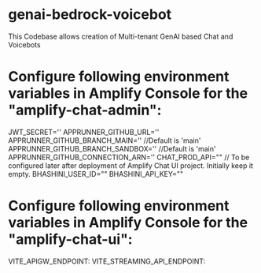 # genai-bedrock-voicebot
This Codebase allows creation of Multi-tenant GenAI based Chat and Voicebots

# Configure following environment variables in Amplify Console for the "amplify-chat-admin": 
JWT_SECRET='<Specify a random string>'
APPRUNNER_GITHUB_URL='<Github URL>'
APPRUNNER_GITHUB_BRANCH_MAIN='<Branch Name>' //Default is 'main'
APPRUNNER_GITHUB_BRANCH_SANDBOX='<Branch Name>' //Default is 'main'
APPRUNNER_GITHUB_CONNECTION_ARN='<ARN of Github Connection in AppRunner console>'
CHAT_PROD_API="<URL of the Amplify Chat UI project>" // To be configured later after deployment of Amplify Chat UI project. Initially keep it empty. 
BHASHINI_USER_ID="<User ID of Bhashini>"
BHASHINI_API_KEY="<API Key of Bhashini>"

# Configure following environment variables in Amplify Console for the "amplify-chat-ui": 
VITE_APIGW_ENDPOINT: <HTTP API Gateway URL>
VITE_STREAMING_API_ENDPOINT: <AppRunner URL>

